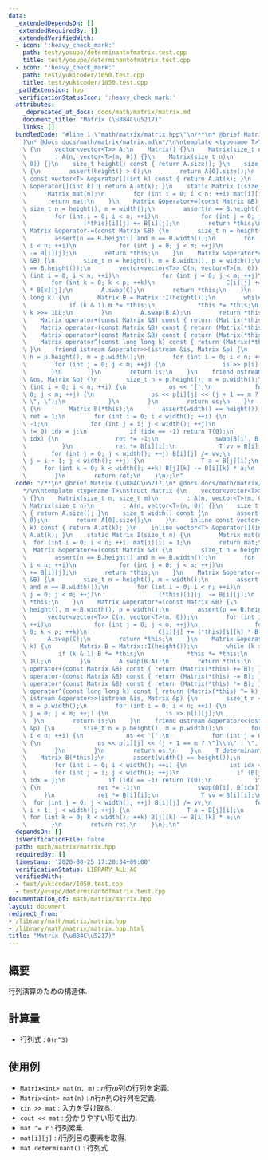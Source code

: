 ```yaml
---
data:
  _extendedDependsOn: []
  _extendedRequiredBy: []
  _extendedVerifiedWith:
  - icon: ':heavy_check_mark:'
    path: test/yosupo/determinantofmatrix.test.cpp
    title: test/yosupo/determinantofmatrix.test.cpp
  - icon: ':heavy_check_mark:'
    path: test/yukicoder/1050.test.cpp
    title: test/yukicoder/1050.test.cpp
  _pathExtension: hpp
  _verificationStatusIcon: ':heavy_check_mark:'
  attributes:
    _deprecated_at_docs: docs/math/matrix/matrix.md
    document_title: "Matrix (\u884C\u5217)"
    links: []
  bundledCode: "#line 1 \"math/matrix/matrix.hpp\"\n/**\n* @brief Matrix (\u884C\u5217\
    )\n* @docs docs/math/matrix/matrix.md\n*/\n\ntemplate <typename T>\nstruct Matrix\
    \ {\n    vector<vector<T>> A;\n    Matrix() {}\n    Matrix(size_t n, size_t m)\n\
    \        : A(n, vector<T>(m, 0)) {}\n    Matrix(size_t n)\n        : A(n, vector<T>(n,\
    \ 0)) {}\n    size_t height() const { return A.size(); }\n    size_t width() const\
    \ {\n        assert(height() > 0);\n        return A[0].size();\n    }\n    inline\
    \ const vector<T> &operator[](int k) const { return A.at(k); }\n    inline vector<T>\
    \ &operator[](int k) { return A.at(k); }\n    static Matrix I(size_t n) {\n  \
    \      Matrix mat(n);\n        for (int i = 0; i < n; ++i) mat[i][i] = 1;\n  \
    \      return mat;\n    }\n    Matrix &operator+=(const Matrix &B) {\n       \
    \ size_t n = height(), m = width();\n        assert(n == B.height() and m == B.width());\n\
    \        for (int i = 0; i < n; ++i)\n            for (int j = 0; j < m; ++j)\n\
    \                (*this)[i][j] += B[i][j];\n        return *this;\n    }\n   \
    \ Matrix &operator-=(const Matrix &B) {\n        size_t n = height(), m = width();\n\
    \        assert(n == B.height() and m == B.width());\n        for (int i = 0;\
    \ i < n; ++i)\n            for (int j = 0; j < m; ++j)\n                (*this)[i][j]\
    \ -= B[i][j];\n        return *this;\n    }\n    Matrix &operator*=(const Matrix\
    \ &B) {\n        size_t n = height(), m = B.width(), p = width();\n        assert(p\
    \ == B.height());\n        vector<vector<T>> C(n, vector<T>(m, 0));\n        for\
    \ (int i = 0; i < n; ++i)\n            for (int j = 0; j < m; ++j)\n         \
    \       for (int k = 0; k < p; ++k)\n                    C[i][j] += (*this)[i][k]\
    \ * B[k][j];\n        A.swap(C);\n        return *this;\n    }\n    Matrix &operator^=(long\
    \ long k) {\n        Matrix B = Matrix::I(height());\n        while (k > 0) {\n\
    \            if (k & 1) B *= *this;\n            *this *= *this;\n           \
    \ k >>= 1LL;\n        }\n        A.swap(B.A);\n        return *this;\n    }\n\
    \    Matrix operator+(const Matrix &B) const { return (Matrix(*this) += B); }\n\
    \    Matrix operator-(const Matrix &B) const { return (Matrix(*this) -= B); }\n\
    \    Matrix operator*(const Matrix &B) const { return (Matrix(*this) *= B); }\n\
    \    Matrix operator^(const long long k) const { return (Matrix(*this) ^= k);\
    \ }\n    friend istream &operator>>(istream &is, Matrix &p) {\n        size_t\
    \ n = p.height(), m = p.width();\n        for (int i = 0; i < n; ++i) {\n    \
    \        for (int j = 0; j < m; ++j) {\n                is >> p[i][j];\n     \
    \       }\n        }\n        return is;\n    }\n    friend ostream &operator<<(ostream\
    \ &os, Matrix &p) {\n        size_t n = p.height(), m = p.width();\n        for\
    \ (int i = 0; i < n; ++i) {\n            os << '[';\n            for (int j =\
    \ 0; j < m; ++j) {\n                os << p[i][j] << (j + 1 == m ? \"]\\n\" :\
    \ \", \");\n            }\n        }\n        return os;\n    }\n    T determinant()\
    \ {\n        Matrix B(*this);\n        assert(width() == height());\n        T\
    \ ret = 1;\n        for (int i = 0; i < width(); ++i) {\n            int idx =\
    \ -1;\n            for (int j = i; j < width(); ++j)\n                if (B[j][i]\
    \ != 0) idx = j;\n            if (idx == -1) return T(0);\n            if (i !=\
    \ idx) {\n                ret *= -1;\n                swap(B[i], B[idx]);\n  \
    \          }\n            ret *= B[i][i];\n            T vv = B[i][i];\n     \
    \       for (int j = 0; j < width(); ++j) B[i][j] /= vv;\n            for (int\
    \ j = i + 1; j < width(); ++j) {\n                T a = B[j][i];\n           \
    \     for (int k = 0; k < width(); ++k) B[j][k] -= B[i][k] * a;\n            }\n\
    \        }\n        return ret;\n    }\n};\n"
  code: "/**\n* @brief Matrix (\u884C\u5217)\n* @docs docs/math/matrix/matrix.md\n\
    */\n\ntemplate <typename T>\nstruct Matrix {\n    vector<vector<T>> A;\n    Matrix()\
    \ {}\n    Matrix(size_t n, size_t m)\n        : A(n, vector<T>(m, 0)) {}\n   \
    \ Matrix(size_t n)\n        : A(n, vector<T>(n, 0)) {}\n    size_t height() const\
    \ { return A.size(); }\n    size_t width() const {\n        assert(height() >\
    \ 0);\n        return A[0].size();\n    }\n    inline const vector<T> &operator[](int\
    \ k) const { return A.at(k); }\n    inline vector<T> &operator[](int k) { return\
    \ A.at(k); }\n    static Matrix I(size_t n) {\n        Matrix mat(n);\n      \
    \  for (int i = 0; i < n; ++i) mat[i][i] = 1;\n        return mat;\n    }\n  \
    \  Matrix &operator+=(const Matrix &B) {\n        size_t n = height(), m = width();\n\
    \        assert(n == B.height() and m == B.width());\n        for (int i = 0;\
    \ i < n; ++i)\n            for (int j = 0; j < m; ++j)\n                (*this)[i][j]\
    \ += B[i][j];\n        return *this;\n    }\n    Matrix &operator-=(const Matrix\
    \ &B) {\n        size_t n = height(), m = width();\n        assert(n == B.height()\
    \ and m == B.width());\n        for (int i = 0; i < n; ++i)\n            for (int\
    \ j = 0; j < m; ++j)\n                (*this)[i][j] -= B[i][j];\n        return\
    \ *this;\n    }\n    Matrix &operator*=(const Matrix &B) {\n        size_t n =\
    \ height(), m = B.width(), p = width();\n        assert(p == B.height());\n  \
    \      vector<vector<T>> C(n, vector<T>(m, 0));\n        for (int i = 0; i < n;\
    \ ++i)\n            for (int j = 0; j < m; ++j)\n                for (int k =\
    \ 0; k < p; ++k)\n                    C[i][j] += (*this)[i][k] * B[k][j];\n  \
    \      A.swap(C);\n        return *this;\n    }\n    Matrix &operator^=(long long\
    \ k) {\n        Matrix B = Matrix::I(height());\n        while (k > 0) {\n   \
    \         if (k & 1) B *= *this;\n            *this *= *this;\n            k >>=\
    \ 1LL;\n        }\n        A.swap(B.A);\n        return *this;\n    }\n    Matrix\
    \ operator+(const Matrix &B) const { return (Matrix(*this) += B); }\n    Matrix\
    \ operator-(const Matrix &B) const { return (Matrix(*this) -= B); }\n    Matrix\
    \ operator*(const Matrix &B) const { return (Matrix(*this) *= B); }\n    Matrix\
    \ operator^(const long long k) const { return (Matrix(*this) ^= k); }\n    friend\
    \ istream &operator>>(istream &is, Matrix &p) {\n        size_t n = p.height(),\
    \ m = p.width();\n        for (int i = 0; i < n; ++i) {\n            for (int\
    \ j = 0; j < m; ++j) {\n                is >> p[i][j];\n            }\n      \
    \  }\n        return is;\n    }\n    friend ostream &operator<<(ostream &os, Matrix\
    \ &p) {\n        size_t n = p.height(), m = p.width();\n        for (int i = 0;\
    \ i < n; ++i) {\n            os << '[';\n            for (int j = 0; j < m; ++j)\
    \ {\n                os << p[i][j] << (j + 1 == m ? \"]\\n\" : \", \");\n    \
    \        }\n        }\n        return os;\n    }\n    T determinant() {\n    \
    \    Matrix B(*this);\n        assert(width() == height());\n        T ret = 1;\n\
    \        for (int i = 0; i < width(); ++i) {\n            int idx = -1;\n    \
    \        for (int j = i; j < width(); ++j)\n                if (B[j][i] != 0)\
    \ idx = j;\n            if (idx == -1) return T(0);\n            if (i != idx)\
    \ {\n                ret *= -1;\n                swap(B[i], B[idx]);\n       \
    \     }\n            ret *= B[i][i];\n            T vv = B[i][i];\n          \
    \  for (int j = 0; j < width(); ++j) B[i][j] /= vv;\n            for (int j =\
    \ i + 1; j < width(); ++j) {\n                T a = B[j][i];\n               \
    \ for (int k = 0; k < width(); ++k) B[j][k] -= B[i][k] * a;\n            }\n \
    \       }\n        return ret;\n    }\n};\n"
  dependsOn: []
  isVerificationFile: false
  path: math/matrix/matrix.hpp
  requiredBy: []
  timestamp: '2020-08-25 17:20:34+09:00'
  verificationStatus: LIBRARY_ALL_AC
  verifiedWith:
  - test/yukicoder/1050.test.cpp
  - test/yosupo/determinantofmatrix.test.cpp
documentation_of: math/matrix/matrix.hpp
layout: document
redirect_from:
- /library/math/matrix/matrix.hpp
- /library/math/matrix/matrix.hpp.html
title: "Matrix (\u884C\u5217)"
---
```

## 概要

行列演算のための構造体.

## 計算量

* 行列式 : `O(n^3)`

## 使用例

* `Matrix<int> mat(n, m)` : $n$行$m$列の行列を定義.
* `Matrix<int> mat(n)` : $n$行$n$列の行列を定義.
* `cin >> mat` : 入力を受け取る.
* `cout << mat` : 分かりやすい形で出力.
* `mat ^= r` : 行列累乗.
* `mat[i][j]` : $i$行$j$列目の要素を取得.
* `mat.determinant()` : 行列式.

